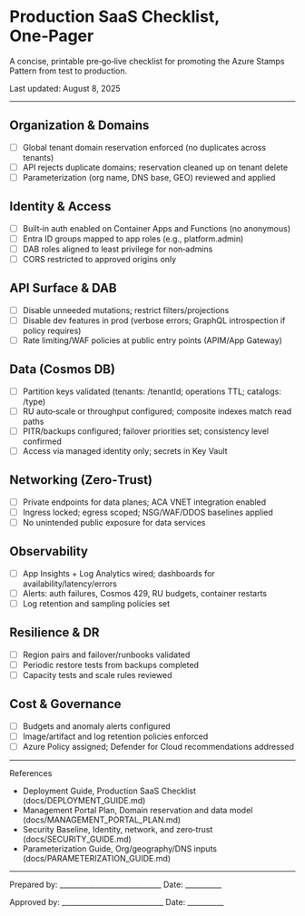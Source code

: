# Production SaaS Checklist, One‑Pager

A concise, printable pre‑go‑live checklist for promoting the Azure Stamps Pattern from test to production.

Last updated: August 8, 2025

---

## Organization & Domains

- [ ] Global tenant domain reservation enforced (no duplicates across tenants)
- [ ] API rejects duplicate domains; reservation cleaned up on tenant delete
- [ ] Parameterization (org name, DNS base, GEO) reviewed and applied

## Identity & Access

- [ ] Built‑in auth enabled on Container Apps and Functions (no anonymous)
- [ ] Entra ID groups mapped to app roles (e.g., platform.admin)
- [ ] DAB roles aligned to least privilege for non‑admins
- [ ] CORS restricted to approved origins only

## API Surface & DAB

- [ ] Disable unneeded mutations; restrict filters/projections
- [ ] Disable dev features in prod (verbose errors; GraphQL introspection if policy requires)
- [ ] Rate limiting/WAF policies at public entry points (APIM/App Gateway)

## Data (Cosmos DB)

- [ ] Partition keys validated (tenants: /tenantId; operations TTL; catalogs: /type)
- [ ] RU auto‑scale or throughput configured; composite indexes match read paths
- [ ] PITR/backups configured; failover priorities set; consistency level confirmed
- [ ] Access via managed identity only; secrets in Key Vault

## Networking (Zero‑Trust)

- [ ] Private endpoints for data planes; ACA VNET integration enabled
- [ ] Ingress locked; egress scoped; NSG/WAF/DDOS baselines applied
- [ ] No unintended public exposure for data services

## Observability

- [ ] App Insights + Log Analytics wired; dashboards for availability/latency/errors
- [ ] Alerts: auth failures, Cosmos 429, RU budgets, container restarts
- [ ] Log retention and sampling policies set

## Resilience & DR

- [ ] Region pairs and failover/runbooks validated
- [ ] Periodic restore tests from backups completed
- [ ] Capacity tests and scale rules reviewed

## Cost & Governance

- [ ] Budgets and anomaly alerts configured
- [ ] Image/artifact and log retention policies enforced
- [ ] Azure Policy assigned; Defender for Cloud recommendations addressed

---

References

- Deployment Guide, Production SaaS Checklist (docs/DEPLOYMENT_GUIDE.md)
- Management Portal Plan, Domain reservation and data model (docs/MANAGEMENT_PORTAL_PLAN.md)
- Security Baseline, Identity, network, and zero‑trust (docs/SECURITY_GUIDE.md)
- Parameterization Guide, Org/geography/DNS inputs (docs/PARAMETERIZATION_GUIDE.md)

---

Prepared by: ____________________________   Date: __________

Approved by: ____________________________   Date: __________
